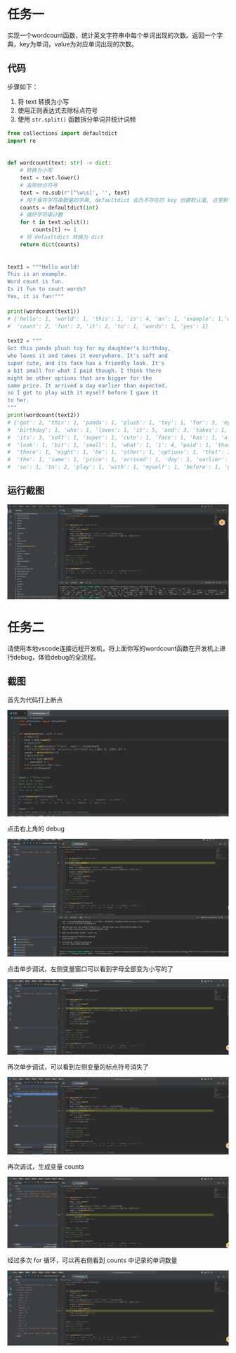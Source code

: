 # 任务一

实现一个wordcount函数，统计英文字符串中每个单词出现的次数。返回一个字典，key为单词，value为对应单词出现的次数。

## 代码

步骤如下：

1. 将 text 转换为小写
2. 使用正则表达式去除标点符号
3. 使用 `str.split()` 函数拆分单词并统计词频

```python
from collections import defaultdict
import re


def wordcount(text: str) -> dict:
    # 转换为小写
    text = text.lower()
    # 去除标点符号
    text = re.sub(r'[^\w\s]', '', text)
    # 用于保存字符串数量的字典, defaultdict 会为不存在的 key 创建默认值, 这里默认值为 0
    counts = defaultdict(int)
    # 循环字符串计数
    for t in text.split():
        counts[t] += 1
    # 将 defaultdict 转换为 dict
    return dict(counts)


text1 = """Hello world!  
This is an example.  
Word count is fun.  
Is it fun to count words?  
Yes, it is fun!"""

print(wordcount(text1))
# {'hello': 1, 'world': 1, 'this': 1, 'is': 4, 'an': 1, 'example': 1,'word': 1,
#  'count': 2, 'fun': 3, 'it': 2, 'to': 1, 'words': 1, 'yes': 1}

text2 = """
Got this panda plush toy for my daughter's birthday,
who loves it and takes it everywhere. It's soft and
super cute, and its face has a friendly look. It's
a bit small for what I paid though. I think there
might be other options that are bigger for the
same price. It arrived a day earlier than expected,
so I got to play with it myself before I gave it
to her.
"""
print(wordcount(text2))
# {'got': 2, 'this': 1, 'panda': 1, 'plush': 1, 'toy': 1, 'for': 3, 'my': 1, 'daughters': 1,
#  'birthday': 1, 'who': 1, 'loves': 1, 'it': 5, 'and': 3, 'takes': 1, 'everywhere': 1,
#  'its': 3, 'soft': 1, 'super': 1, 'cute': 1, 'face': 1, 'has': 1, 'a': 3, 'friendly': 1,
#  'look': 1, 'bit': 1, 'small': 1, 'what': 1, 'i': 4, 'paid': 1, 'though': 1, 'think': 1,
#  'there': 1, 'might': 1, 'be': 1, 'other': 1, 'options': 1, 'that': 1, 'are': 1, 'bigger': 1,
#  'the': 1, 'same': 1, 'price': 1, 'arrived': 1, 'day': 1, 'earlier': 1, 'than': 1, 'expected': 1,
#  'so': 1, 'to': 2, 'play': 1, 'with': 1, 'myself': 1, 'before': 1, 'gave': 1, 'her': 1}
```

## 运行截图

![image-20240805134712904](0-2_Python.assets/image-20240805134712904.png)

# 任务二

请使用本地vscode连接远程开发机，将上面你写的wordcount函数在开发机上进行debug，体验debug的全流程。

## 截图

首先为代码打上断点

![image-20240805134840690](0-2_Python.assets/image-20240805134840690.png)

点击右上角的 debug

![image-20240805134956484](0-2_Python.assets/image-20240805134956484.png)

点击单步调试，左侧变量窗口可以看到字母全部变为小写的了

![image-20240805135211458](0-2_Python.assets/image-20240805135211458.png)

再次单步调试，可以看到左侧变量的标点符号消失了

![image-20240805135259681](0-2_Python.assets/image-20240805135259681.png)

再次调试，生成变量 counts

![image-20240805135334753](0-2_Python.assets/image-20240805135334753.png)

经过多次 for 循环，可以再右侧看到 counts 中记录的单词数量

![image-20240805135455635](0-2_Python.assets/image-20240805135455635.png)